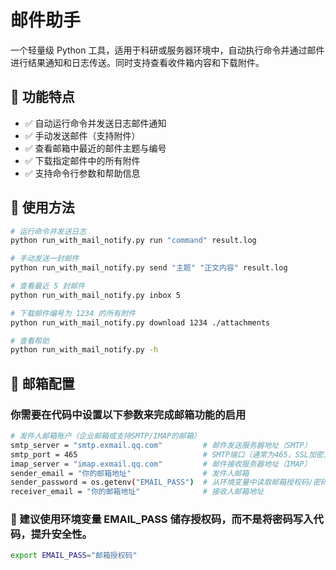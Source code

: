 # 邮件助手

一个轻量级 Python 工具，适用于科研或服务器环境中，自动执行命令并通过邮件进行结果通知和日志传送。同时支持查看收件箱内容和下载附件。

## 📌 功能特点

- ✅ 自动运行命令并发送日志邮件通知
- ✅ 手动发送邮件（支持附件）
- ✅ 查看邮箱中最近的邮件主题与编号
- ✅ 下载指定邮件中的所有附件
- ✅ 支持命令行参数和帮助信息

## 🔧 使用方法

```bash
# 运行命令并发送日志
python run_with_mail_notify.py run "command" result.log

# 手动发送一封邮件
python run_with_mail_notify.py send "主题" "正文内容" result.log

# 查看最近 5 封邮件
python run_with_mail_notify.py inbox 5

# 下载邮件编号为 1234 的所有附件
python run_with_mail_notify.py download 1234 ./attachments

# 查看帮助
python run_with_mail_notify.py -h
```

## 🔐 邮箱配置
### 你需要在代码中设置以下参数来完成邮箱功能的启用
```bash
# 发件人邮箱账户（企业邮箱或支持SMTP/IMAP的邮箱）
smtp_server = "smtp.exmail.qq.com"         # 邮件发送服务器地址（SMTP）
smtp_port = 465                            # SMTP端口（通常为465，SSL加密）
imap_server = "imap.exmail.qq.com"         # 邮件接收服务器地址（IMAP）
sender_email = "你的邮箱地址"                # 发件人邮箱
sender_password = os.getenv("EMAIL_PASS")  # 从环境变量中读取邮箱授权码/密码
receiver_email = "你的邮箱地址"              # 接收人邮箱地址
```

### 📌 建议使用环境变量 EMAIL_PASS 储存授权码，而不是将密码写入代码，提升安全性。
```bash
export EMAIL_PASS="邮箱授权码"
```
